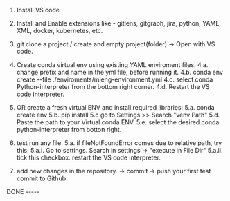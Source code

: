 1. Install VS code

2. Install and Enable extensions like - gitlens, gitgraph, jira, python, YAML, XML, docker, kubernetes, etc.

3. git clone a project / create and empty project(folder) -> Open with VS code.

4. Create conda virtual env using existing YAML enviroment files.
    4.a. change prefix and name in the yml file, before running it.
    4.b. conda env create --file ./enviroments/mleng-environment.yml
    4.c. select conda Python-interpreter from the bottom right corner.
    4.d. Restart the VS code interpreter.

5. OR create a fresh virtual ENV and install required libraries:
    5.a. conda create env <name>
    5.b. pip install <package-name>
    5.c go to Settings >> Search "venv Path"
    5.d. Paste the path to your Virtual conda ENV.
    5.e. select the desired conda python-interpreter from botton right.

5. test run any file.
    5.a. if fileNotFoundError comes due to relative path, try this:
        5.a.i. Go to settings. Search in settings -> "execute in File Dir"
        5.a.ii. tick this checkbox. restart the VS code interpreter.

6. add new changes in the repository. -> commit -> push your first test commit to Github.

DONE -----
